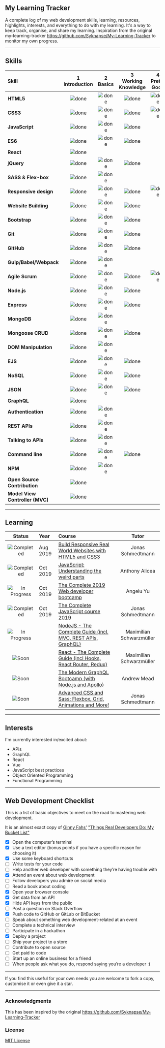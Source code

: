 ## My Learning Tracker 

A complete log of my web development skills, learning, resources, highlights, interests, and everything to do with my learning. It's a way to keep track, organise, and share my learning. Inspiration from the original my-learning-tracker https://github.com/Syknapse/My-Learning-Tracker to monitor my own progress.


----

## Skills

[done]: https://user-images.githubusercontent.com/29199184/32275438-8385f5c0-bf0b-11e7-9406-42265f71e2bd.png "Done"

|               Skill              | 1<br>Introduction | 2<br>Basics   | 3<br>Working Knowledge     | 4<br>Pretty Good | 5<br>Confident | 6<br>Awesome    |
|:-------------------------------- |:-----------------:|:-------------:|:--------------------------:|:----------------:|:--------------:|:---------------:|
|**HTML5**                         | ![done][done]     | ![done][done] | ![done][done]              | ![done][done]    | ![done][done]  |                 |
|**CSS3**                          | ![done][done]     | ![done][done] | ![done][done]              | ![done][done]    |                |                 |
|**JavaScript**                    | ![done][done]     | ![done][done] | ![done][done]              |                  |                |                 |
|**ES6**                           | ![done][done]     | ![done][done] | ![done][done]              |                  |                |                 |
|**React**                         | ![done][done]     |               |                            |                  |                |                 |
|**jQuery**                        | ![done][done]     | ![done][done] | ![done][done]              |                  |                |                 |
|**SASS & Flex-box**               | ![done][done]     | ![done][done] |                            |                  |                |                 |
|**Responsive design**             | ![done][done]     | ![done][done] | ![done][done]              | ![done][done]    |                |                 |
|**Website Building**              | ![done][done]     | ![done][done] | ![done][done]              |                  |                |                 |
|**Bootstrap**                     | ![done][done]     | ![done][done] | ![done][done]              |                  |                |                 |
|**Git**                           | ![done][done]     | ![done][done] | ![done][done]              |                  |                |                 |
|**GitHub**                        | ![done][done]     | ![done][done] | ![done][done]              |                  |                |                 |
|**Gulp/Babel/Webpack**            | ![done][done]     | ![done][done] |                            |                  |                |                 |
|**Agile Scrum**                   | ![done][done]     | ![done][done] | ![done][done]              | ![done][done]    | ![done][done]  |                 |
|**Node.js**                       | ![done][done]     | ![done][done] | ![done][done]              |                  |                |                 |
|**Express**                       | ![done][done]     | ![done][done] | ![done][done]              |                  |                |                 |
|**MongoDB**                       | ![done][done]     | ![done][done] |                            |                  |                |                 |
|**Mongoose CRUD**                 | ![done][done]     | ![done][done] | ![done][done]              |                  |                |                 |
|**DOM Manipulation**              | ![done][done]     | ![done][done] |                            |                  |                |                 |
|**EJS**                           | ![done][done]     | ![done][done] | ![done][done]              |                  |                |                 |
|**NoSQL**                         | ![done][done]     | ![done][done] | ![done][done]              |                  |                |                 |
|**JSON**                          | ![done][done]     | ![done][done] | ![done][done]              |                  |                |                 |
|**GraphQL**                       | ![done][done]     |               |                            |                  |                |                 |
|**Authentication**                | ![done][done]     | ![done][done] |                            |                  |                |                 |
|**REST APIs**                     | ![done][done]     | ![done][done] |                            |                  |                |                 |
|**Talking to APIs**               | ![done][done]     | ![done][done] |                            |                  |                |                 |
|**Command line**                  | ![done][done]     | ![done][done] | ![done][done]              |                  |                |                 |
|**NPM**                           | ![done][done]     | ![done][done] |                            |                  |                |                 |
|**Open Source Contribution**      | ![done][done]     |               |                            |                  |                |                 |
|**Model View Controller (MVC)**   | ![done][done]     |               |                            |                  |                |                 |

----

## Learning

[//]: # (Status images)

[Completed]: https://user-images.githubusercontent.com/29199184/32275438-8385f5c0-bf0b-11e7-9406-42265f71e2bd.png "Completed"
[In Progress]: https://user-images.githubusercontent.com/29199184/34462881-7305ddac-ee4d-11e7-9b57-589424820da4.png "In Progress"
[Soon]: https://user-images.githubusercontent.com/29199184/34462916-d5c37bd4-ee4d-11e7-9f4a-d57f2243281b.png "Soon"

|            Status           |   Year   | Course                                                          |                Tutor                        |
|:---------------------------:|:---------|:----------------------------------------------------------------|:-------------------------------------------:|
| ![Completed][Completed]     | Aug 2019 | [Build Responsive Real World Websites with HTML5 and CSS3]      | Jonas Schmedtmann                           |
| ![Completed][Completed]     | Oct 2019 | [JavaScript: Understanding the weird parts]                     | Anthony Alicea                              |
| ![In Progress][In Progress] | Oct 2019 | [The Complete 2019 Web developer bootcamp]                      | Angelu Yu                                   |
| ![Completed][Completed]     | Oct 2019 | [The Complete JavaScript course 2019]                           | Jonas Schmedtmann                           |
| ![In Progress][In Progress] |          | [NodeJS - The Complete Guide (incl. MVC, REST APIs, GraphQL)]   | Maximilian Schwarzmüller                    |
| ![Soon][Soon]               |          | [React - The Complete Guide (incl Hooks, React Router, Redux)]  | Maximilian Schwarzmüller                    |
| ![Soon][Soon]               |          | [The Modern GraphQL Bootcamp (with Node.js and Apollo)]         | Andrew Mead                                 |
| ![Soon][Soon]               |          | [Advanced CSS and Sass: Flexbox, Grid, Animations and More!]    | Jonas Schmedtmann   

[//]: # (Reference links to courses)

[Build Responsive Real World Websites with HTML5 and CSS3]: https://www.udemy.com/course/design-and-develop-a-killer-website-with-html5-and-css3
[JavaScript: Understanding the weird parts]: https://www.udemy.com/course/understand-javascript
[The Complete 2019 Web developer bootcamp]: https://www.udemy.com/course/the-complete-web-development-bootcamp
[The Complete JavaScript course 2019]: https://www.udemy.com/course/the-complete-javascript-course
[NodeJS - The Complete Guide (incl. MVC, REST APIs, GraphQL)]: https://www.udemy.com/course/nodejs-the-complete-guide
[React - The Complete Guide (incl Hooks, React Router, Redux)]: https://www.udemy.com/course/react-the-complete-guide-incl-redux
[The Modern GraphQL Bootcamp (with Node.js and Apollo)]: https://www.udemy.com/course/graphql-bootcamp
[Advanced CSS and Sass: Flexbox, Grid, Animations and More!]: https://www.udemy.com/course/advanced-css-and-sass
----

## Interests

I'm currently interested in/excited about:

+ APIs
+ GraphQL
+ React
+ Vue
+ JavaScript best practices
+ Object Oriented Programming
+ Functional Programming

----

## Web Development Checklist

This is a list of basic objectives to meet on the road to mastering web development.

It is an almost exact copy of [Ginny Fahs'](https://twitter.com/ginnyfahs) ["Things Real Developers Do: My Bucket List"](https://blog.prototypr.io/wondering-if-youre-a-real-developer-yet-try-making-a-bucket-list-281275482155)


* [x] Open the computer’s terminal
* [x] Use a text editor (bonus points if you have a specific reason for choosing it)
* [x] Use some keyboard shortcuts
* [ ] Write tests for your code
* [ ] Help another web developer with something they’re having trouble with
* [x] Attend an event about web development
* [ ] Follow developers you admire on social media
* [ ] Read a book about coding
* [x] Open your browser console
* [x] Get data from an API
* [x] Hide API keys from the public
* [ ] Post a question on Stack Overflow
* [x] Push code to GitHub or GitLab or BitBucket
* [ ] Speak about something web development-related at an event
* [ ] Complete a technical interview
* [ ] Participate in a hackathon
* [x] Deploy a project
* [ ] Ship your project to a store
* [ ] Contribute to open source
* [ ] Get paid to code
* [ ] Start up an online business for a friend
* [ ] When people ask what you do, respond saying you’re a developer :)

----

If you find this useful for your own needs you are welcome to fork a copy, customise it or even give it a star.

----

### Acknowledgments

This has been inspired by the original https://github.com/Syknapse/My-Learning-Tracker 

### License

[MIT License](https://github.com/Syknapse/My-Learning-Tracker/blob/master/LICENSE)
